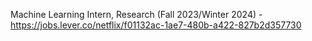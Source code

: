 Machine Learning Intern, Research (Fall 2023/Winter 2024) - https://jobs.lever.co/netflix/f01132ac-1ae7-480b-a422-827b2d357730

